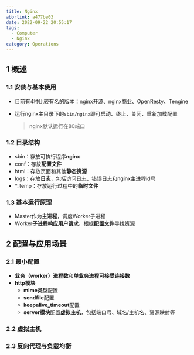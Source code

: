```yaml
---
title: Nginx
abbrlink: a477be03
date: 2022-09-22 20:55:17
tags:
  - Computer
  - Nginx
category: Operations
---
```


## 1 概述

### 1.1 安装与基本使用

- 目前有4种比较有名的版本：nginx开源、nginx商业、OpenResty、Tengine

- 运行nginx主目录下的`sbin/nginx`即可启动、终止、关闭、重新加载配置

  > nginx默认运行在80端口



### 1.2 目录结构

- sbin：存放可执行程序**nginx**
- conf：存放**配置文件**
- html：存放页面和其他**静态资源**
- logs：存放**日志**，包括访问日志、错误日志和nginx主进程id号
- *_temp：存放运行过程中的**临时文件**



### 1.3 基本运行原理

- Master作为**主进程**，调度Worker子进程
- Worker**子进程响应用户请求**，根据**配置文件**寻找资源



## 2 配置与应用场景

### 2.1 最小配置

- **业务（worker）进程数**和**单业务进程可接受连接数**
- **http模块**
  - **mime类型**配置
  - **sendfile**配置
  - **keepalive_timeout**配置
  - **server模块**配置**虚拟主机**，包括端口号、域名/主机名、资源映射等



### 2.2 虚拟主机



### 2.3 反向代理与负载均衡
